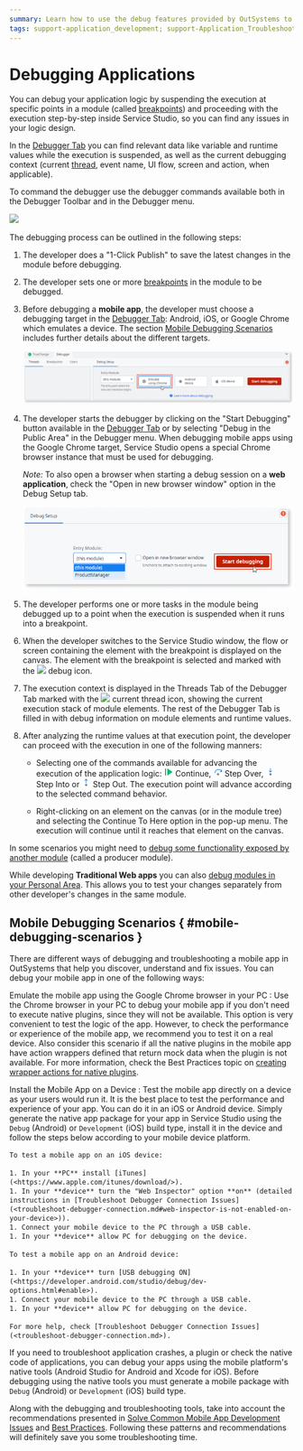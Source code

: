 ```yaml
---
summary: Learn how to use the debug features provided by OutSystems to easily find and troubleshoot semantic errors in your apps.
tags: support-application_development; support-Application_Troubleshooting; support-Application_Troubleshooting-featured
---
```


# Debugging Applications

You can debug your application logic by suspending the execution at specific points in a module (called [breakpoints](<breakpoints.md>)) and proceeding with the execution step-by-step inside Service Studio, so you can find any issues in your logic design.

In the [Debugger Tab](<debugger-ui-reference.md>) you can find relevant data like variable and runtime values while the execution is suspended, as well as the current debugging context (current [thread](<threads.md>), event name, UI flow, screen and action, when applicable).

To command the debugger use the debugger commands available both in the Debugger Toolbar and in the Debugger menu.

![](images/debugger-intro.png)

The debugging process can be outlined in the following steps:

1. The developer does a "1-Click Publish" to save the latest changes in the module before debugging. 

1. The developer sets one or more [breakpoints](<breakpoints.md>) in the module to be debugged.

1. Before debugging a **mobile app**, the developer must choose a debugging target in the [Debugger Tab](<debugger-ui-reference.md>): Android, iOS, or Google Chrome which emulates a device. The section [Mobile Debugging Scenarios](<#mobile-debugging-scenarios>) includes further details about the different targets.

    ![](<images/debugger-tab.png>)

1. The developer starts the debugger by clicking on the "Start Debugging" button available in the [Debugger Tab](<debugger-ui-reference.md>) or by selecting "Debug in the Public Area" in the Debugger menu. When debugging mobile apps using the Google Chrome target, Service Studio opens a special Chrome browser instance that must be used for debugging.

    *Note:* To also open a browser when starting a debug session on a **web application**, check the "Open in new browser window" option in the Debug Setup tab.

    ![](<images/debug-setup-tab-web.png>)

1. The developer performs one or more tasks in the module being debugged up to a point when the execution is suspended when it runs into a breakpoint.

1. When the developer switches to the Service Studio window, the flow or screen containing the element with the breakpoint is displayed on the canvas. The element with the breakpoint is selected and marked with the ![](images/overlay-active-request.png) debug icon.

1. The execution context is displayed in the Threads Tab of the Debugger Tab marked with the ![](images/overlay-active-request.png) current thread icon, showing the current execution stack of module elements. The rest of the Debugger Tab is filled in with debug information on module elements and runtime values.

1. After analyzing the runtime values at that execution point, the developer can proceed with the execution in one of the following manners:

    * Selecting one of the commands available for advancing the execution of the application logic: ![](images/toolbar-button-continue.png) Continue, ![](images/toolbar-button-step-over.png) Step Over, ![](images/toolbar-button-step-into.png) Step Into or ![](images/toolbar-button-step-out.png) Step Out. The execution point will advance according to the selected command behavior.

    * Right-clicking on an element on the canvas (or in the module tree) and selecting the Continue To Here option in the pop-up menu. The execution will continue until it reaches that element on the canvas.

In some scenarios you might need to [debug some functionality exposed by another module](<debug-producer-modules.md>) (called a producer module).

While developing **Traditional Web apps** you can also [debug modules in your Personal Area](<public-personal-areas.md>). This allows you to test your changes separately from other developer's changes in the same module.


## Mobile Debugging Scenarios { #mobile-debugging-scenarios }

There are different ways of debugging and troubleshooting a mobile app in OutSystems that help you discover, understand and fix issues. You can debug your mobile app in one of the following ways:

Emulate the mobile app using the Google Chrome browser in your PC
:   Use the Chrome browser in your PC to debug your mobile app if you don't need to execute native plugins, since they will not be available. This option is very convenient to test the logic of the app. However, to check the performance or experience of the mobile app, we recommend you to test it on a real device.
    Also consider this scenario if all the native plugins in the mobile app have action wrappers defined that return mock data when the plugin is not available. For more information, check the Best Practices topic on [creating wrapper actions for native plugins](<https://success.outsystems.com/Documentation/Best_Practices/OutSystems_Mobile_Best_Practices#Define_Fallbacks_for_Your_Native_Plugins>).

Install the Mobile App on a Device
:   Test the mobile app directly on a device as your users would run it. It is the best place to test the performance and experience of your app. You can do it in an iOS or Android device. Simply generate the native app package for your app in Service Studio using the `Debug` (Android) or `Development` (iOS) build type, install it in the device and follow the steps below according to your mobile device platform.

    To test a mobile app on an iOS device:

    1. In your **PC** install [iTunes](<https://www.apple.com/itunes/download/>).
    1. In your **device** turn the "Web Inspector" option **on** (detailed instructions in [Troubleshoot Debugger Connection Issues](<troubleshoot-debugger-connection.md#web-inspector-is-not-enabled-on-your-device>)).
    1. Connect your mobile device to the PC through a USB cable.
    1. In your **device** allow PC for debugging on the device.

    To test a mobile app on an Android device:

    1. In your **device** turn [USB debugging ON](<https://developer.android.com/studio/debug/dev-options.html#enable>).
    1. Connect your mobile device to the PC through a USB cable.
    1. In your **device** allow PC for debugging on the device.

    For more help, check [Troubleshoot Debugger Connection Issues](<troubleshoot-debugger-connection.md>).

If you need to troubleshoot application crashes, a plugin or check the native code of applications, you can debug your apps using the mobile platform's native tools (Android Studio for Android and Xcode for iOS). Before debugging using the native tools you must generate a mobile package with `Debug` (Android) or `Development` (iOS) build type.

<div class="info" markdown="1">

Along with the debugging and troubleshooting tools, take into account the recommendations presented in [Solve Common Mobile App Development Issues](<../solve-common-mobile-app-development-issues.md>) and [Best Practices](<https://success.outsystems.com/Documentation/Best_Practices/OutSystems_Mobile_Best_Practices>). Following these patterns and recommendations will definitely save you some troubleshooting time.

</div>
